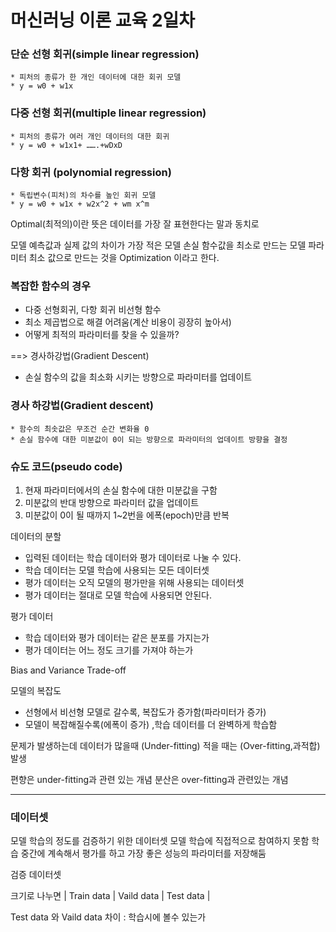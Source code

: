 # 머신러닝 이론 교육 2일차

### 단순 선형 회귀(simple linear regression)
    * 피처의 종류가 한 개인 데이터에 대한 회귀 모델
    * y = w0 + w1x

### 다중 선형 회귀(multiple linear regression)
    * 피처의 종류가 여러 개인 데이터의 대한 회귀
    * y = w0 + w1x1+ …….+wDxD

### 다항 회귀 (polynomial regression)
    * 독립변수(피처)의 차수를 높인 회귀 모델
    * y = w0 + w1x + w2x^2 + wm x^m

Optimal(최적의)이란 뜻은 데이터를 가장 잘 표현한다는 말과 동치로

모델 예측값과 실제 값의 차이가 가장 적은 모델
손실 함수값을 최소로 만드는 모델 파라미터
최소 값으로 만드는 것을 Optimization 이라고 한다.


### 복잡한 함수의 경우

* 다중 선형회귀, 다항 회귀 비선형 함수
* 최소 제곱법으로 해결 어려움(계산 비용이 굉장히 높아서)
* 어떻게 최적의 파라미터를 찾을 수 있을까?

==> 경사하강법(Gradient Descent)
* 손실 함수의 값을 최소화 시키는 방향으로 파라미터를 업데이트

### 경사 하강법(Gradient descent)
    * 함수의 최솟값은 무조건 순간 변화율 0
    * 손실 함수에 대한 미분값이 0이 되는 방향으로 파라미터의 업데이트 방향을 결정

### 슈도 코드(pseudo code)
1. 현재 파라미터에서의 손실 함수에 대한 미분값을 구함
2.  미분값의 반대 방향으로 파라미터 값을 업데이트
3.  미분값이 0이 될 때까지 1~2번을 에폭(epoch)만큼 반복


데이터의 분할

* 입력된 데이터는 학습 데이터와 평가 데이터로 나눌 수 있다.
* 학습 데이터는 모델 학습에 사용되는 모든 데이터셋
* 평가 데이터는 오직 모델의 평가만을 위해 사용되는 데이터셋
* 평가 데이터는 절대로 모델 학습에 사용되면 안된다.

평가 데이터 
* 학습 데이터와 평가 데이터는 같은 분포를 가지는가
* 평가 데이터는 어느 정도 크기를 가져야 하는가


Bias and Variance Trade-off

모델의 복잡도

* 선형에서 비선형 모델로 갈수록, 복잡도가 증가함(파라미터가 증가)
* 모델이 복잡해질수록(에폭이 증가) ,학습 데이터를 더 완벽하게 학습함

문제가 발생하는데 데이터가 많을때 (Under-fitting)
적을 때는 (Over-fitting,과적합) 발생

편향은 under-fitting과 관련 있는 개념
분산은 over-fitting과 관련있는 개념

---------------------------------------------------------------
### 데이터셋

모델 학습의 정도를 검증하기 위한 데이터셋
모델 학습에 직접적으로 참여하지 못함
학습 중간에 계속해서 평가를 하고 가장 좋은 성능의 파라미터를 저장해둠

검증 데이터셋
<br>

크기로 나누면
|			Train data				|  Vaild	data |  Test data | 

Test data 와 Vaild data 차이 : 학습시에 볼수 있는가
